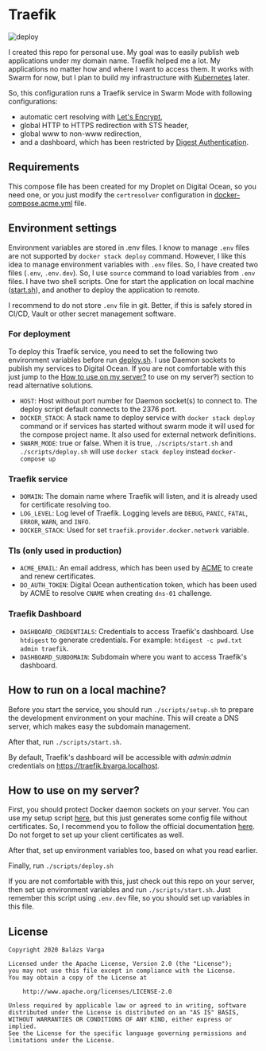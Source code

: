 # Traefik

![deploy](https://github.com/warnyul/traefik-docker-compose/workflows/deploy/badge.svg)

I created this repo for personal use. My goal was to easily publish web applications under my domain name.
Traefik helped me a lot. My applications no matter how and where I want to access them. It works with Swarm for now, but I plan to build my infrastructure with [Kubernetes](https://kubernetes.io) later.

So, this configuration runs a Traefik service in Swarm Mode with following configurations:
* automatic cert resolving with [Let's Encrypt](https://letsencrypt.org),
* global HTTP to HTTPS redirection with STS header,
* global www to non-www redirection,
* and a dashboard, which has been restricted by [Digest Authentication](https://docs.traefik.io/middlewares/digestauth/).

## Requirements

This compose file has been created for my Droplet on Digital Ocean, so you need one, or you just modify the `certresolver` configuration in [docker-compose.acme.yml](docker-compose.acme.yml) file.

## Environment settings

Environment variables are stored in .env files. I know to manage `.env` files are not supported by `docker stack deploy` command. However, I like this idea to manage environment variables with `.env` files. So, I have created two files (`.env`, `.env.dev`). So, I use `source` command to load variables from `.env` files. I have two shell scripts. One for start the application on local machine ([start.sh](./scripts/start.sh)), and another to deploy the application to remote.

I recommend to do not store `.env` file in git. Better, if this is safely stored in CI/CD, Vault or other secret management software.

### For deployment

To deploy this Traefik service, you need to set the following two environment variables before run [deploy.sh](./scripts/deploy.sh). I use Daemon sockets to publish my services to Digital Ocean. If you are not comfortable with this just jump to the [How to use on my server?](./README.md#How-to-use-on-my-server?) to use on my server?) section to read alternative solutions.

* `HOST`: Host without port number for Daemon socket(s) to connect to. The deploy script default connects to the 2376 port.
* `DOCKER_STACK`: A stack name to deploy service with `docker stack deploy` command or if services has started without swarm mode it will used for the compose project name. It also used for external network definitions.
* `SWARM_MODE`: true or false. When it is true, `./scripts/start.sh` and `./scripts/deploy.sh` will use `docker stack deploy` instead `docker-compose up`

### Traefik service
* `DOMAIN`: The domain name where Traefik will listen, and it is already used for certificate resolving too.
* `LOG_LEVEL`: Log level of Traefik. Logging levels are `DEBUG`, `PANIC`, `FATAL`, `ERROR`, `WARN`, and `INFO`.
* `DOCKER_STACK`: Used for set `traefik.provider.docker.network` variable.

### Tls (only used in production)
* `ACME_EMAIL`: An email address, which has been used by [ACME](https://github.com/acmesh-official/acme.sh) to create and renew certificates.
* `DO_AUTH_TOKEN`: Digital Ocean authentication token, which has been used by ACME to resolve `CNAME` when creating `dns-01` challenge.

### Traefik Dashboard
* `DASHBOARD_CREDENTIALS`: Credentials to access Traefik's dashboard. Use `htdigest` to generate credentials. For example: `htdigest -c pwd.txt admin traefik`.
* `DASHBOARD_SUBDOMAIN`: Subdomain where you want to access Traefik's dashboard.

## How to run on a local machine?

Before you start the service, you should run `./scripts/setup.sh` to prepare the development environment on your machine.
This will create a DNS server, which makes easy the subdomain management.

After that, run `./scripts/start.sh`.

By default, Traefik's dashboard will be accessible with _admin:admin_ credentials on https://traefik.bvarga.localhost.

## How to use on my server?

First, you should protect Docker daemon sockets on your server. You can use my setup script [here](https://github.com/warnyul/digital-ocean-setup#protect_dockersh), but this just generates some config file without certificates. So, I recommend you to follow the official documentation [here](https://docs.docker.com/engine/security/https/). Do not forget to set up your client certificates as well.

After that, set up environment variables too, based on what you read earlier.

Finally, run `./scripts/deploy.sh`

If you are not comfortable with this, just check out this repo on your server, then set up environment variables and run `./scripts/start.sh`. Just remember this script using `.env.dev` file, so you should set up variables in this file.

## License

    Copyright 2020 Balázs Varga

    Licensed under the Apache License, Version 2.0 (the "License");
    you may not use this file except in compliance with the License.
    You may obtain a copy of the License at

        http://www.apache.org/licenses/LICENSE-2.0

    Unless required by applicable law or agreed to in writing, software
    distributed under the License is distributed on an "AS IS" BASIS,
    WITHOUT WARRANTIES OR CONDITIONS OF ANY KIND, either express or implied.
    See the License for the specific language governing permissions and
    limitations under the License.